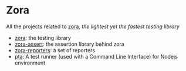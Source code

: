 # Zora

All the projects related to [zora](./zora), _the lightest yet the fastest testing library_

* [zora](./zora): the testing library
* [zora-assert](./assert): the assertion library behind zora
* [zora-reporters](./reporters): a set of reporters
* [pta](./cli): A test runner (used with a Command Line Interface) for Nodejs environment
